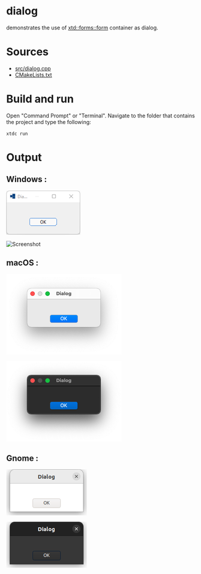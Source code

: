 # dialog

demonstrates the use of [xtd::forms::form](../../../../src/xtd.forms/include/xtd/forms/form.h) container as dialog.

# Sources

* [src/dialog.cpp](src/dialog.cpp)
* [CMakeLists.txt](CMakeLists.txt)

# Build and run

Open "Command Prompt" or "Terminal". Navigate to the folder that contains the project and type the following:

```shell
xtdc run
```

# Output

## Windows :

![Screenshot](../../../../docs/pictures/examples/dialog_w.png)

![Screenshot](../../../../docs/pictures/examples/dialogwd.png)

## macOS :

![Screenshot](../../../../docs/pictures/examples/dialog_m.png)

![Screenshot](../../../../docs/pictures/examples/dialog_md.png)

## Gnome :

![Screenshot](../../../../docs/pictures/examples/dialog_g.png)

![Screenshot](../../../../docs/pictures/examples/dialog_gd.png)
